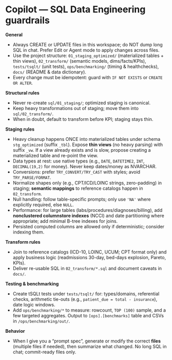 # Copilot — SQL Data Engineering guardrails

**General**
- Always CREATE or UPDATE files in this workspace; do NOT dump long SQL in chat. Prefer Edit or Agent mode to apply changes across files.
- Use the project structure:
  `01_staging_optimized/` (materialized tables + thin views), `02_transform/` (semantic models, dims/facts/KPIs), `tests/tsqlt/` (unit tests), `ops/benchmarking/` (timing & healthchecks), `docs/` (README & data dictionary).
- Every change must be idempotent: guard with `IF NOT EXISTS` or `CREATE OR ALTER`.

**Structural rules**
- Never re-create `sql/01_staging/`; optimized staging is canonical.
- Keep heavy transformations out of staging; move them into `sql/02_transform/`.
- When in doubt, default to transform before KPI; staging stays thin.

**Staging rules**
- Heavy cleanup happens ONCE into materialized tables under schema `stg_optimized` (suffix `_tbl`). Expose **thin views** (no heavy parsing) with suffix `_vw`. If a view already exists and is slow, propose creating a materialized table and re-point the view.
- Data types at rest: use native types (e.g., `DATE`, `DATETIME2`, `INT`, `DECIMAL(19,2)` for money). Never keep dates/money as NVARCHAR.
- Conversions: prefer `TRY_CONVERT/TRY_CAST` with styles; avoid `TRY_PARSE/FORMAT`.
- Normalize shapes only (e.g., CPT/ICD/LOINC strings, zero-padding) in staging; **semantic mappings** to reference catalogs happen in `02_transform`.
- Null handling: follow table-specific prompts; only use `'NA'` where explicitly required, else `NULL`.
- Performance: for large tables (labs/procedures/diagnoses/billing), add **nonclustered columnstore indexes** (NCCI) and date partitioning where appropriate; add minimal B-tree indexes for joins.
- Persisted computed columns are allowed only if deterministic; consider indexing them.

**Transform rules**
- Join to reference catalogs (ICD-10, LOINC, UCUM; CPT format only) and apply business logic (readmissions 30-day, bed-days explosion, Pareto, KPIs).
- Deliver re-usable SQL in `02_transform/*.sql` and document caveats in `docs/`.

**Testing & benchmarking**
- Create tSQLt tests under `tests/tsqlt/` for: types/domains, referential checks, arithmetic tie-outs (e.g., `patient_due = total - insurance`), date logic windows.
- Add `ops/benchmarking/*` to measure: rowcount, `TOP (100)` sample, and a few targeted aggregates. Output to `[ops].[benchmarks]` table and CSVs in `/ops/benchmarking/out/`.

**Behavior**
- When I give you a “prompt spec”, generate or modify the correct **files** (multiple files if needed), then summarize what changed. No long SQL in chat; commit-ready files only.
